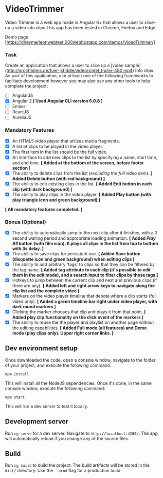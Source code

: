# VideoTrimmer

Video Trimmer is a web app made in Angular 6+ that allows a user to slice-up a video into clips.This app has been tested in Chrome, Firefox and Edge.

Demo page: [https://dheymerleonwebtest.000webhostapp.com/demos/VideoTrimmer/] 

### Task
Create an application that allows a user to slice up a [video sample] (http://grochtdreis.de/fuer-jsfiddle/video/sintel_trailer-480.mp4) into clips. As part of this application, use at least one of the following frameworks to facilitate development however you may also use any other tools to help complete the project:

- [ ] AngularJS
- [x] Angular 2 **\[ Used Angular CLI version 6.0.8 \]**
- [ ] Ember
- [ ] ReactJS
- [ ] AureliaJS

### Mandatory Features
- [x] An HTML5 video player that utilizes media fragments.
- [x] A list of clips to be played in the video player.
- [x] The first item in the list should be the full video.
- [x] An interface to add new clips to the list by specifying a name, start time, and end time. **\[ Added at the bottom of the screen, before footer section \]**
- [x] The ability to delete clips from the list (*excluding the full video item*). **\[ Added Delete button (with red background) \]**
- [x] The ability to edit existing clips in the list. **\[ Added Edit button in each clip (with dark background) \]**
- [x] The ability to play clips in the video player. **\[ Added Play button (with play triangle icon and green background) \]**

**\[ All mandatory features completed. \]**

### Bonus (Optional)
- [x] The ability to automatically jump to the next clip after it finishes, with a 3 second waiting period and appropriate loading animation. **\[ Added *Play All* button (with film icon). It plays all clips in the list from top to bottom with 3s delay. \]**
- [x] The ability to save clips for persistent use. **\[ Added Save button (disquette icon and green background) when editing clips \]**
- [x] The ability to add arbitrary 'tags' to clips so that they can be filtered by the tag name. **\[ Added tag attribute to each clip (it's possible to edit them in the edit mode), and a search input to filter clips by those tags \]**
- [x] Hotkeys to jump between the current clip and next and previous clips (if there are any). **\[ Added left and right arrow keys to navigate along the clip list and the complete video \]**
- [x] Markers on the video player timeline that denote where a clip starts (full video only). **\[ Added a green timeline bar right under video player, with dark round markers \]**
- [x] Clicking the marker chooses that clip and plays it from that point. **\[ Added play clip functionality on the click event of the markers \]**
- [x] The ability to reuse the the player and playlist on another page without the editing capabilities. **\[ Added Full mode (all features) and Demo mode (play clips only). Upper right corner links. \]**

## Dev environment setup
Once downloaded the code, open a console window, navigate to the folder of your project, and execute the following command:

`npm install`

This will install all the NodeJS dependencies. Once it's done, in the same console window, execute the following command:

`npm start`

This will run a dev server to test it locally.

## Development server

Run `ng serve` for a dev server. Navigate to `http://localhost:4200/`. The app will automatically reload if you change any of the source files.

## Build

Run `ng build` to build the project. The build artifacts will be stored in the `dist/` directory. Use the `--prod` flag for a production build.
